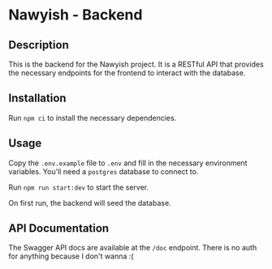 # Nawyish - Backend

## Description

This is the backend for the Nawyish project. It is a RESTful API that provides the necessary endpoints for the frontend to interact with the database.

## Installation

Run `npm ci` to install the necessary dependencies.

## Usage

Copy the `.env.example` file to `.env` and fill in the necessary environment variables. You'll need a `postgres` database to connect to.

Run `npm run start:dev` to start the server.

On first run, the backend will seed the database.

## API Documentation

The Swagger API docs are available at the `/doc` endpoint. There is no auth for anything because I don't wanna :(
